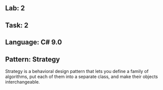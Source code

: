 ## Lab: 2

## Task: 2

## Language: C# 9.0

## Pattern: Strategy

Strategy is a behavioral design pattern that lets you define a family of algorithms, put each of them into a separate class, and make their objects interchangeable.
